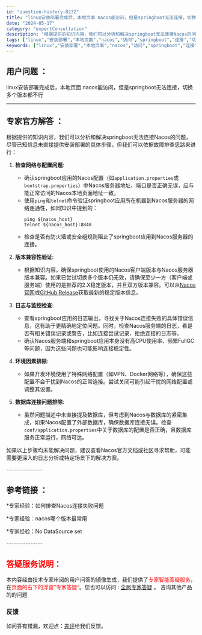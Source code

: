 ```yaml
---
id: "question-history-8232"
title: "linux安装部署完成后，本地页面 nacos能访问，但是springboot无法连接，切换多个版本都不行"
date: "2024-05-17"
category: "expertConsultation"
description: "根据提供的知识内容，我们可以分析和解决springboot无法连接Nacos的问题，尽管已知信息未直接提供安装部署的具体步骤，但我们可以依据故障排查思路来进行：1. **检查网络与配置问题**:   - 确认springboot应用的Nacos配置（如`application.properties`"
tags: ["linux","安装部署","本地页面","nacos","访问","springboot","连接","切换版本"]
keywords: ["linux","安装部署","本地页面","nacos","访问","springboot","连接","切换版本"]
---
```


## 用户问题 ： 
 linux安装部署完成后，本地页面 nacos能访问，但是springboot无法连接，切换多个版本都不行  

---------------
## 专家官方解答 ：

根据提供的知识内容，我们可以分析和解决springboot无法连接Nacos的问题，尽管已知信息未直接提供安装部署的具体步骤，但我们可以依据故障排查思路来进行：

1. **检查网络与配置问题**:
   - 确认springboot应用的Nacos配置（如`application.properties`或`bootstrap.properties`）中Nacos服务器地址、端口是否正确无误，应与能正常访问的Nacos本地页面地址一致。
   - 使用`ping`和`telnet`命令验证springboot应用所在机器到Nacos服务器的网络连通性，如同知识中提到的：
     ```shell
     ping ${nacos_host}
     telnet ${nacos_host}:8848
     ```
   - 检查是否有防火墙或安全组规则阻止了springboot应用到Nacos服务器的连接。

2. **版本兼容性验证**:
   - 根据知识内容，确保springboot使用的Nacos客户端版本与Nacos服务器版本兼容。如果已尝试切换多个版本仍无效，请确保至少一方（客户端或服务端）使用的是推荐的2.X稳定版本，并且双方版本兼容。可以从[Nacos官网](https://nacos.io/download/nacos-server/)或[GitHub Release](https://github.com/alibaba/nacos/releases)获取最新的稳定版本信息。

3. **日志与监控检查**:
   - 查看springboot应用的日志输出，寻找关于Nacos连接失败的具体错误信息，这有助于更精确地定位问题。同时，检查Nacos服务端的日志，看是否有相关错误记录或警告，比如连接尝试记录、拒绝连接的日志等。
   - 确认Nacos服务端和springboot应用本身没有高CPU使用率、频繁FullGC等问题，因为这些问题也可能影响连接稳定性。

4. **环境因素排除**:
   - 如果开发环境使用了特殊网络配置（如VPN、Docker网络等），确保这些配置不会干扰到Nacos的正常连接。尝试关闭可能引起干扰的网络配置或调整其设置。

5. **数据库连接问题排除**:
   - 虽然问题描述中未直接提及数据库，但考虑到Nacos与数据库的紧密集成，如果Nacos配置了外部数据库，确保数据库连接无误。检查`conf/application.properties`中关于数据库的配置是否正确，且数据库服务正常运行，网络可达。

如果以上步骤均未能解决问题，建议查看Nacos官方文档或社区寻求帮助，可能需要更深入的日志分析或特定场景下的解决方案。


<font color="#949494">---------------</font> 


## 参考链接 ：

*专家经验：如何排查Nacos连接失败问题 
 
 *专家经验：nacos哪个版本最常用 
 
 *专家经验：No DataSource set 


 <font color="#949494">---------------</font> 
 


## <font color="#FF0000">答疑服务说明：</font> 

本内容经由技术专家审阅的用户问答的镜像生成，我们提供了<font color="#FF0000">专家智能答疑服务</font>，在<font color="#FF0000">页面的右下的浮窗”专家答疑“</font>。您也可以访问 : [全局专家答疑](https://answer.opensource.alibaba.com/docs/intro) 。 咨询其他产品的的问题

### 反馈
如问答有错漏，欢迎点：[差评](https://ai.nacos.io/user/feedbackByEnhancerGradePOJOID?enhancerGradePOJOId=13584)给我们反馈。
